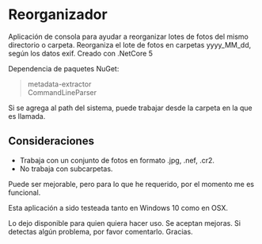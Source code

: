 # Reorganizador
Aplicación de consola para ayudar a reorganizar lotes de fotos del mismo directorio o carpeta.
Reorganiza el lote de fotos en carpetas yyyy_MM_dd, según los datos exif.
Creado con .NetCore 5

Dependencia de paquetes NuGet:
> metadata-extractor  
> CommandLineParser

Si se agrega al path del sistema, puede trabajar desde la carpeta en la que es llamada. 

## Consideraciones
* Trabaja con un conjunto de fotos en formato .jpg, .nef, .cr2.
* No trabaja con subcarpetas.

Puede ser mejorable, pero para lo que he requerido, por el momento me es funcional.

Esta aplicación a sido testeada tanto en Windows 10 como en OSX.

Lo dejo disponible para quien quiera hacer uso. Se aceptan mejoras. Si detectas algún problema, por favor comentarlo.
Gracias.
